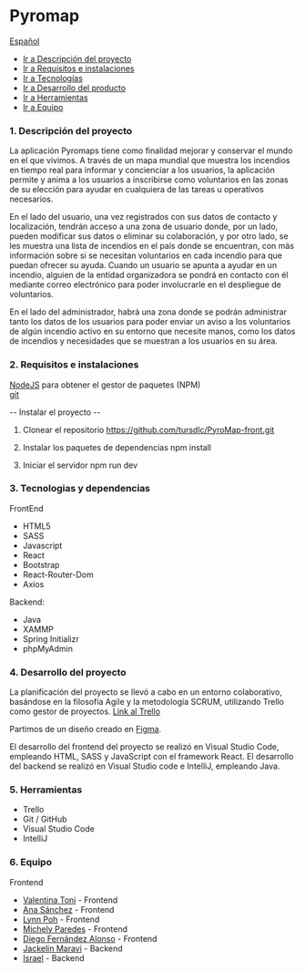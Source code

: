 # Pyromap

[Español](#Pyromap)

- [Ir a Descripción del proyecto](#1-descripción-del-proyecto)
- [Ir a Requisitos e instalaciones](#2-Requisitos-e-instalaciones)
- [Ir a Tecnologías](#3-tecnologias)
- [Ir a Desarrollo del producto](#4-desarrollo-del-proyecto)
- [Ir a Herramientas](#5-herramientas)
- [Ir a Equipo](#6-equipo)


### 1. Descripción del proyecto

La aplicación Pyromaps tiene como finalidad mejorar y conservar el mundo en el que vivimos. A través de un mapa mundial que muestra los incendios en tiempo real para informar y concienciar a los usuarios, la aplicación permite y anima a los usuarios a inscribirse como voluntarios en las zonas de su elección para ayudar en cualquiera de las tareas u operativos necesarios.

En el lado del usuario, una vez registrados con sus datos de contacto y localización, tendrán acceso a una zona de usuario donde, por un lado, pueden modificar sus datos o eliminar su colaboración, y por otro lado, se les muestra una lista de incendios en el país donde se encuentran, con más información sobre si se necesitan voluntarios en cada incendio para que puedan ofrecer su ayuda. Cuando un usuario se apunta a ayudar en un incendio, alguien de la entidad organizadora se pondrá en contacto con él mediante correo electrónico para poder involucrarle en el despliegue de voluntarios.

En el lado del administrador, habrá una zona donde se podrán administrar tanto los datos de los usuarios para poder enviar un aviso a los voluntarios de algún incendio activo en su entorno que necesite manos, como los datos de incendios y necesidades que se muestran a los usuarios en su área.

### 2. Requisitos e instalaciones

[NodeJS](https://nodejs.org) para obtener el gestor de paquetes (NPM)
<br>
[git](https://git-scm.com/downloads)

-- Instalar el proyecto --
1. Clonear el repositorio
https://github.com/tursdlc/PyroMap-front.git

2. Instalar los paquetes de dependencias
npm install

3. Iniciar el servidor
npm run dev


### 3. Tecnologias y dependencias

FrontEnd
- HTML5
- SASS
- Javascript
- React
- Bootstrap
- React-Router-Dom
- Axios

Backend:
- Java
- XAMMP
- Spring Initializr
- phpMyAdmin


### 4. Desarrollo del proyecto

La planificación del proyecto se llevó a cabo en un entorno colaborativo, basándose en la filosofía Agile y la metodología SCRUM, utilizando Trello como gestor de proyectos. [Link al Trello](https://trello.com/invite/b/Hba9S8Lo/ATTI1e73381fc3b79891a787ccd3b43b674048B9572D/pyromap-group-5-hackathon2024)

Partimos de un diseño creado en [Figma](https://www.figma.com/design/VxRTHsoenToYOUdBMCJNFQ/PyroMap?node-id=0-1&t=2nNlJxAzZHCQPLAY-0).

El desarrollo del frontend del proyecto se realizó en Visual Studio Code, empleando HTML, SASS y JavaScript con el framework React. 
El desarrollo del backend se realizó en Visual Studio code e IntelliJ, empleando Java. 


### 5. Herramientas

- Trello
- Git / GitHub
- Visual Studio Code
- IntelliJ

### 6. Equipo

Frontend
- [Valentina Toni](https://github.com/ItalianCookieMonster) - Frontend
- [Ana Sánchez](https://github.com/tursdlc) - Frontend
- [Lynn Poh](https://github.com/Dpoetess) - Frontend
- [Michely Paredes](https://github.com/Michely05) - Frontend
- [Diego Fernández Alonso](https://github.com/diegofdez56) - Frontend
- [Jackelin Maravi](https://github.com/JackS1718) - Backend
- [Israel](https://github.com/israelcs13) - Backend

